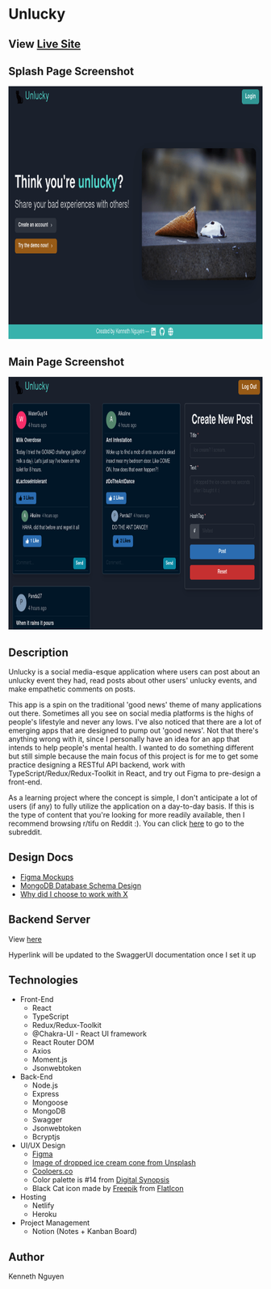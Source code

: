 # Unlucky

## View [Live Site](https://unlucky-social-media.netlify.app/)

## Splash Page Screenshot

<img src=./images/exampleUnluckySplash.png alt="Splash Page Image" width="830px" height="500px">

## Main Page Screenshot

<img src="./images/exampleUnluckyMain.png" alt="Main Page Image" width="830px" height="500px">

## Description

Unlucky is a social media-esque application where users can post about an unlucky event they had, read posts about other users' unlucky events, and make empathetic comments on posts.

This app is a spin on the traditional 'good news' theme of many applications out there. Sometimes all you see on social media platforms is the highs of people's lifestyle and never any lows. I've also noticed that there are a lot of emerging apps that are designed to pump out 'good news'. Not that there's anything wrong with it, since I personally have an idea for an app that intends to help people's mental health. I wanted to do something different but still simple because the main focus of this project is for me to get some practice designing a RESTful API backend, work with TypeScript/Redux/Redux-Toolkit in React, and try out Figma to pre-design a front-end.

As a learning project where the concept is simple, I don't anticipate a lot of users (if any) to fully utilize the application on a day-to-day basis. If this is the type of content that you're looking for more readily available, then I recommend browsing r/tifu on Reddit :). You can click [here](https://www.reddit.com/r/tifu/) to go to the subreddit.

## Design Docs

- [Figma Mockups](https://github.com/KennethNguyen/unlucky/wiki/Figma-Mockups)
- [MongoDB Database Schema Design](https://github.com/KennethNguyen/unlucky/wiki/MongoDB-Database-Schema-Design)
- [Why did I choose to work with X](https://github.com/KennethNguyen/unlucky/wiki/Choosing-Technologies)

## Backend Server

View [here](https://unluckyapi.herokuapp.com/)

Hyperlink will be updated to the SwaggerUI documentation once I set it up

## Technologies

- Front-End
  - React
  - TypeScript
  - Redux/Redux-Toolkit
  - @Chakra-UI - React UI framework
  - React Router DOM
  - Axios
  - Moment.js
  - Jsonwebtoken
- Back-End
  - Node.js
  - Express
  - Mongoose
  - MongoDB
  - Swagger
  - Jsonwebtoken
  - Bcryptjs
- UI/UX Design
  - [Figma](https://www.figma.com/)
  - [Image of dropped ice cream cone from Unsplash](https://unsplash.com/photos/52jRtc2S_VE)
  - [Cooloers.co](Cooloers.co/image-picker)
  - Color palette is #14 from [Digital Synopsis](https://digitalsynopsis.com/design/color-combinations-palettes-schemes/)
  - Black Cat icon made by [Freepik](https://www.freepik.com) from [FlatIcon](https://www.flaticon.com)
- Hosting
  - Netlify
  - Heroku
- Project Management
  - Notion (Notes + Kanban Board)

## Author

Kenneth Nguyen
